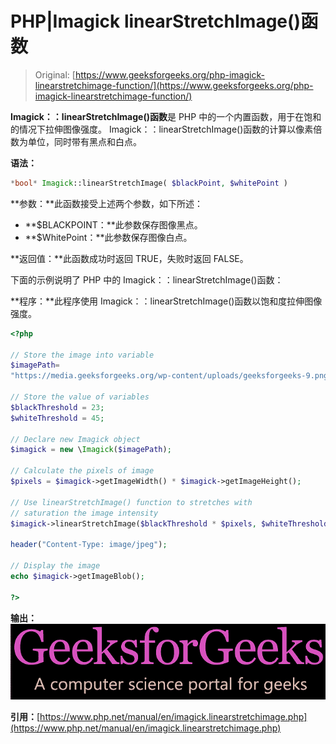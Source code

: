 # PHP|Imagick linearStretchImage()函数

> Original: [https://www.geeksforgeeks.org/php-imagick-linearstretchimage-function/](https://www.geeksforgeeks.org/php-imagick-linearstretchimage-function/)

**Imagick：：linearStretchImage()函数**是 PHP 中的一个内置函数，用于在饱和的情况下拉伸图像强度。 Imagick：：linearStretchImage()函数的计算以像素倍数为单位，同时带有黑点和白点。

**语法：**

```php
*bool* Imagick::linearStretchImage( $blackPoint, $whitePoint )

```

**参数：**此函数接受上述两个参数，如下所述：

*   **$BLACKPOINT：**此参数保存图像黑点。
*   **$WhitePoint：**此参数保存图像白点。

**返回值：**此函数成功时返回 TRUE，失败时返回 FALSE。

下面的示例说明了 PHP 中的 Imagick：：linearStretchImage()函数：

**程序：**此程序使用 Imagick：：linearStretchImage()函数以饱和度拉伸图像强度。

```php
<?php

// Store the image into variable
$imagePath=
"https://media.geeksforgeeks.org/wp-content/uploads/geeksforgeeks-9.png";

// Store the value of variables
$blackThreshold = 23;
$whiteThreshold = 45;

// Declare new Imagick object
$imagick = new \Imagick($imagePath);

// Calculate the pixels of image
$pixels = $imagick->getImageWidth() * $imagick->getImageHeight();

// Use linearStretchImage() function to stretches with
// saturation the image intensity
$imagick->linearStretchImage($blackThreshold * $pixels, $whiteThreshold * $pixels);

header("Content-Type: image/jpeg");

// Display the image
echo $imagick->getImageBlob();

?>
```

**输出：**
![](img/eeaae880c638d3d6f98119f395fdd87d.png)

**引用：**[https://www.php.net/manual/en/imagick.linearstretchimage.php](https://www.php.net/manual/en/imagick.linearstretchimage.php)